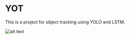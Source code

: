 # YOT

This is a project for object tracking using YOLO and LSTM.


![alt text](https://drive.google.com/uc?export=view&id=1_jzZorXM4jDXF6vEi4glhfyd-kOQKZsm "The Architecture of YOT")



